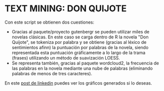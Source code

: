 # TEXT MINING: DON QUIJOTE
Con este script se obtienen dos cuestiones:
- Gracias al paquete/proyecto gutenbergr se pueden utilizar miles de novelas clásicas. En este caso se carga dentro de R la novela "Don Quijote", se tokeniza por palabra y se obtiene (gracias al léxico de sentimientos afinn) la puntuación por palabras de la novela, siendo representada esta puntuación gráficamente a lo largo de la trama (frases) utilizando un método de suavización LOESS. 
- Se representa también, gracias al paquete wordcloud2, la frecuencia de las palabras en la novela mediante una nube de palabras (eliminando palabras de menos de tres caracteres). 

En este [post de linkedin](https://www.linkedin.com/posts/adri%C3%A1n-rico-alonso_recomiendo-el-libro-text-mining-with-r-activity-6905827105830244352-lzd) puedes ver los gráficos generados si lo deseas.

